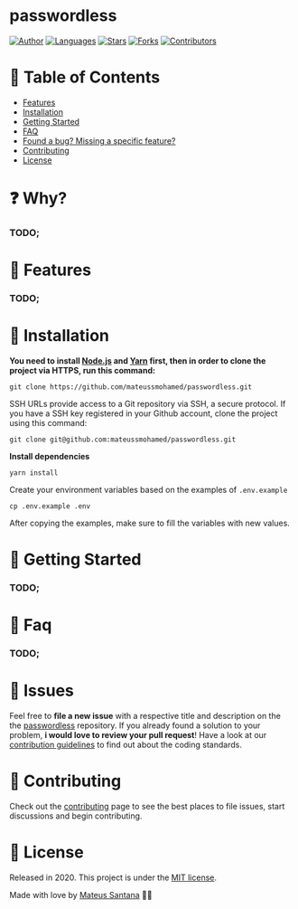 # passwordless

[![Author](https://img.shields.io/badge/author-mateussmohamed-D54F44?style=flat-square)](https://github.com/mateussmohamed)
[![Languages](https://img.shields.io/github/languages/count/mateussmohamed/passwordless?color=%23D54F44&style=flat-square)](#)
[![Stars](https://img.shields.io/github/stars/mateussmohamed/passwordless?color=D54F44&style=flat-square)](https://github.com/mateussmohamed/passwordless/stargazers)
[![Forks](https://img.shields.io/github/forks/mateussmohamed/passwordless?color=%23D54F44&style=flat-square)](https://github.com/mateussmohamed/passwordless/network/members)
[![Contributors](https://img.shields.io/github/contributors/mateussmohamed/passwordless?color=D54F44&style=flat-square)](https://github.com/mateussmohamed/passwordless/graphs/contributors)


# :pushpin: Table of Contents

* [Features](#rocket-features)
* [Installation](#construction_worker-installation)
* [Getting Started](#runner-getting-started)
* [FAQ](#postbox-faq)
* [Found a bug? Missing a specific feature?](#bug-issues)
* [Contributing](#tada-contributing)
* [License](#closed_book-license)


# :question: Why?

### TODO;

# :rocket: Features

### TODO;

# :construction_worker: Installation

**You need to install [Node.js](https://nodejs.org/en/download/) and [Yarn](https://yarnpkg.com/) first, then in order to clone the project via HTTPS, run this command:**

```git clone https://github.com/mateussmohamed/passwordless.git```

SSH URLs provide access to a Git repository via SSH, a secure protocol. If you have a SSH key registered in your Github account, clone the project using this command:

```git clone git@github.com:mateussmohamed/passwordless.git```

**Install dependencies**

```yarn install```

Create your environment variables based on the examples of ```.env.example```

```cp .env.example .env```

After copying the examples, make sure to fill the variables with new values.

# :runner: Getting Started

### TODO;

# :postbox: Faq

### TODO;

# :bug: Issues

Feel free to **file a new issue** with a respective title and description on the the [passwordless](https://github.com/mateussmohamed/passwordless/issues) repository. If you already found a solution to your problem, **i would love to review your pull request**! Have a look at our [contribution guidelines](https://github.com/mateussmohamed/passwordless/blob/master/.github/contributing.md) to find out about the coding standards.

# :tada: Contributing

Check out the [contributing](https://github.com/mateussmohamed/passwordless/blob/master/.github/contributing.md) page to see the best places to file issues, start discussions and begin contributing.

# :closed_book: License

Released in 2020.
This project is under the [MIT license](https://github.com/mateussmohamed/passwordless/blob/master/LICENSE).

Made with love by [Mateus Santana](https://github.com/mateussmohamed) 🖤🚀
